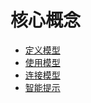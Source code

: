 # 核心概念
- [定义模型](./model.md)
- [使用模型](./model-usage.md)
- [连接模型](./combine-model.md)
- [智能提示](./IntelliSense.md)
